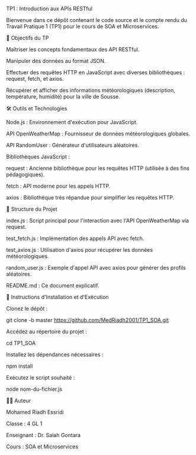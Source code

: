 TP1 : Introduction aux APIs RESTful

Bienvenue dans ce dépôt contenant le code source et le compte rendu du Travail Pratique 1 (TP1) pour le cours de SOA et Microservices.

🎯 Objectifs du TP

Maîtriser les concepts fondamentaux des API RESTful.

Manipuler des données au format JSON.

Effectuer des requêtes HTTP en JavaScript avec diverses bibliothèques : request, fetch, et axios.

Récupérer et afficher des informations météorologiques (description, température, humidité) pour la ville de Sousse.

🛠 Outils et Technologies

Node.js : Environnement d'exécution pour JavaScript.

API OpenWeatherMap : Fournisseur de données météorologiques globales.

API RandomUser : Générateur d'utilisateurs aléatoires.

Bibliothèques JavaScript :

request : Ancienne bibliothèque pour les requêtes HTTP (utilisée à des fins pédagogiques).

fetch : API moderne pour les appels HTTP.

axios : Bibliothèque très répandue pour simplifier les requêtes HTTP.

📁 Structure du Projet

index.js : Script principal pour l'interaction avec l'API OpenWeatherMap via request.

test_fetch.js : Implémentation des appels API avec fetch.

test_axios.js : Utilisation d'axios pour récupérer les données météorologiques.

random_user.js : Exemple d'appel API avec axios pour générer des profils aléatoires.

README.md : Ce document explicatif.

🚀 Instructions d'Installation et d'Exécution

Clonez le dépôt :

git clone -b master https://github.com/MedRiadh2001/TP1_SOA.git

Accédez au répertoire du projet :

cd TP1_SOA

Installez les dépendances nécessaires :

npm install

Exécutez le script souhaité :

node nom-du-fichier.js

👨‍💻 Auteur

Mohamed Riadh Essridi

Classe : 4 GL 1

Enseignant : Dr. Salah Gontara

Cours : SOA et Microservices

